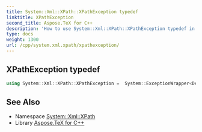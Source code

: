 ```yaml
---
title: System::Xml::XPath::XPathException typedef
linktitle: XPathException
second_title: Aspose.TeX for C++
description: 'How to use System::Xml::XPath::XPathException typedef in C++.'
type: docs
weight: 1300
url: /cpp/system.xml.xpath/xpathexception/
---
```

## XPathException typedef




```cpp
using System::Xml::XPath::XPathException =  System::ExceptionWrapper<Details_XPathException>
```

## See Also

* Namespace [System::Xml::XPath](../)
* Library [Aspose.TeX for C++](../../)
